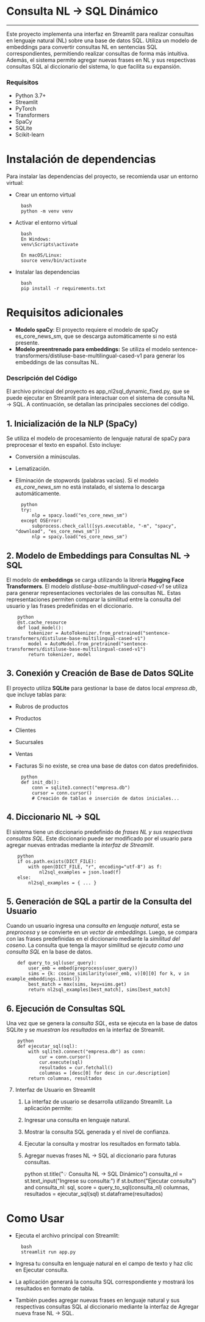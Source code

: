 # Consulta NL → SQL Dinámico
---
Este proyecto implementa una interfaz en Streamlit para realizar consultas en lenguaje natural (NL) sobre una base de datos SQL.
Utiliza un modelo de embeddings para convertir consultas NL en sentencias SQL correspondientes, permitiendo realizar consultas de forma más intuitiva. Además, el sistema permite agregar nuevas frases en NL y sus respectivas consultas SQL al diccionario del sistema, lo que facilita su expansión.
### Requisitos
* Python 3.7+
* Streamlit
* PyTorch
* Transformers
* SpaCy
* SQLite
* Scikit-learn

# Instalación de dependencias
Para instalar las dependencias del proyecto, se recomienda usar un entorno virtual:

* Crear un entorno virtual

        bash    
        python -m venv venv
        
* Activar el entorno virtual

        bash
        En Windows:
        venv\Scripts\activate

        En macOS/Linux:
        source venv/bin/activate
  
* Instalar las dependencias

        bash
        pip install -r requirements.txt

# Requisitos adicionales

* **Modelo spaCy**: El proyecto requiere el modelo de spaCy es_core_news_sm, que se descarga automáticamente si no está presente.
* **Modelo preentrenado para embeddings:** Se utiliza el modelo sentence-transformers/distiluse-base-multilingual-cased-v1 para generar los embeddings de las consultas NL.

### Descripción del Código

El archivo principal del proyecto es app_nl2sql_dynamic_fixed.py, que se puede ejecutar en Streamlit para interactuar con el sistema de consulta NL → SQL. 
A continuación, se detallan las principales secciones del código.

## 1. Inicialización de la NLP (SpaCy)
Se utiliza el modelo de procesamiento de lenguaje natural de spaCy para preprocesar el texto en español. Esto incluye:
* Conversión a minúsculas.
* Lematización.
* Eliminación de stopwords (palabras vacías).
Si el modelo *es_core_news_sm* no está instalado, el sistema lo descarga automáticamente.

        python
        try:
            nlp = spacy.load("es_core_news_sm")
        except OSError:
            subprocess.check_call([sys.executable, "-m", "spacy", "download", "es_core_news_sm"])
            nlp = spacy.load("es_core_news_sm")

## 2. Modelo de Embeddings para Consultas NL → SQL

El modelo de **embeddings** se carga utilizando la librería **Hugging Face Transformers**.
El modelo *distiluse-base-multilingual-cased-v1* se utiliza para generar representaciones vectoriales de las consultas NL.
Estas representaciones permiten comparar la similitud entre la consulta del usuario y las frases predefinidas en el diccionario.

        python
        @st.cache_resource
        def load_model():
            tokenizer = AutoTokenizer.from_pretrained("sentence-transformers/distiluse-base-multilingual-cased-v1")
            model = AutoModel.from_pretrained("sentence-transformers/distiluse-base-multilingual-cased-v1")
            return tokenizer, model

## 3. Conexión y Creación de Base de Datos SQLite
El proyecto utiliza **SQLite** para gestionar la base de datos local *empresa.db*, que incluye tablas para:
* Rubros de productos
* Productos
* Clientes
* Sucursales
* Ventas
* Facturas
Si no existe, se crea una base de datos con datos predefinidos.

        python
        def init_db():
            conn = sqlite3.connect("empresa.db")
            cursor = conn.cursor()
            # Creación de tablas e inserción de datos iniciales...

## 4. Diccionario NL → SQL

El sistema tiene un diccionario predefinido de *frases NL y sus respectivas consultas SQL*. Este diccionario puede ser modificado por el usuario para agregar nuevas entradas mediante la *interfaz de Streamlit*.

        python
        if os.path.exists(DICT_FILE):
            with open(DICT_FILE, "r", encoding="utf-8") as f:
                nl2sql_examples = json.load(f)
        else:
            nl2sql_examples = { ... }

## 5. Generación de SQL a partir de la Consulta del Usuario

Cuando un usuario ingresa una *consulta en lenguaje natural*, esta se *preprocesa* y se convierte en un *vector de embeddings*.
Luego, se compara con las frases predefinidas en el diccionario mediante la *similitud del coseno*. La consulta que tenga la mayor similitud se *ejecuta como una consulta SQL* en la base de datos.

        def query_to_sql(user_query):
            user_emb = embed(preprocess(user_query))
            sims = {k: cosine_similarity(user_emb, v)[0][0] for k, v in example_embeddings.items()}
            best_match = max(sims, key=sims.get)
            return nl2sql_examples[best_match], sims[best_match]

## 6. Ejecución de Consultas SQL
Una vez que se genera la *consulta SQL*, esta se ejecuta en la base de datos SQLite y se *muestran los resultados* en la interfaz de Streamlit.

        python
        def ejecutar_sql(sql):
            with sqlite3.connect("empresa.db") as conn:
                cur = conn.cursor()
                cur.execute(sql)
                resultados = cur.fetchall()
                columnas = [desc[0] for desc in cur.description]
            return columnas, resultados

7. Interfaz de Usuario en Streamlit
   
   1. La interfaz de usuario se desarrolla utilizando Streamlit. La aplicación permite:
   2. Ingresar una consulta en lenguaje natural.
   3. Mostrar la consulta SQL generada y el nivel de confianza.
   4. Ejecutar la consulta y mostrar los resultados en formato tabla.
   5. Agregar nuevas frases NL → SQL al diccionario para futuras consultas.
  
        python
        st.title("💡 Consulta NL → SQL Dinámico")
        consulta_nl = st.text_input("Ingrese su consulta:")
        if st.button("Ejecutar consulta") and consulta_nl:
            sql, score = query_to_sql(consulta_nl)
            columnas, resultados = ejecutar_sql(sql)
            st.dataframe(resultados)

# Como Usar
* Ejecuta el archivo principal con Streamlit:

        bash
        streamlit run app.py
  
* Ingresa tu consulta en lenguaje natural en el campo de texto y haz clic en Ejecutar consulta.
* La aplicación generará la consulta SQL correspondiente y mostrará los resultados en formato de tabla.
* También puedes agregar nuevas frases en lenguaje natural y sus respectivas consultas SQL al diccionario mediante la interfaz de Agregar nueva frase NL → SQL.

